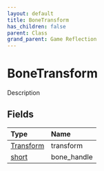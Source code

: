 ```yaml
---
layout: default
title: BoneTransform
has_children: false
parent: Class
grand_parent: Game Reflection
---
```

# BoneTransform
Description 

## Fields

| Type | Name |
|:-------------|:--------------|
| [Transform](/docs/game-reflection/classes/transform) | transform |
| [short](/docs/game-reflection/components/short) | bone_handle |

